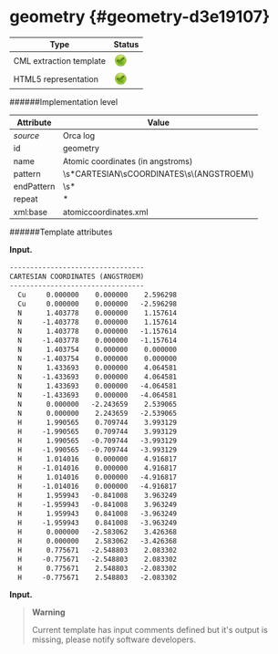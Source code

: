 # geometry {#geometry-d3e19107}


| Type                                                                                                                                                                                                  | Status                                                                                                                                                                                                |
|----|----|
| CML extraction template                                                                                                                                                                               | ![](/imgs/Total.png)                                                                                                                                                                                  |
| HTML5 representation                                                                                                                                                                                  | ![](/imgs/Total.png)                                                                                                                                                                                  |

######Implementation level

| Attribute                                                                                                                                                                                             | Value                                                                                                                                                                                                 |
|----|----|
| *source*                                                                                                                                                                                              | Orca log                                                                                                                                                                                              |
| id                                                                                                                                                                                                    | geometry                                                                                                                                                                                              |
| name                                                                                                                                                                                                  | Atomic coordinates (in angstroms)                                                                                                                                                                     |
| pattern                                                                                                                                                                                               | \\s\*CARTESIAN\\sCOORDINATES\\s\\(ANGSTROEM\\)                                                                                                                                                        |
| endPattern                                                                                                                                                                                            | \\s\*                                                                                                                                                                                                 |
| repeat                                                                                                                                                                                                | \*                                                                                                                                                                                                    |
| xml:base                                                                                                                                                                                              | atomiccoordinates.xml                                                                                                                                                                                 |

######Template attributes

**Input.**

    ---------------------------------
    CARTESIAN COORDINATES (ANGSTROEM)
    ---------------------------------
      Cu     0.000000    0.000000    2.596298
      Cu     0.000000    0.000000   -2.596298
      N      1.403778    0.000000    1.157614
      N     -1.403778    0.000000    1.157614
      N      1.403778    0.000000   -1.157614
      N     -1.403778    0.000000   -1.157614
      N      1.403754    0.000000    0.000000
      N     -1.403754    0.000000    0.000000
      N      1.433693    0.000000    4.064581
      N     -1.433693    0.000000    4.064581
      N      1.433693    0.000000   -4.064581
      N     -1.433693    0.000000   -4.064581
      N      0.000000   -2.243659    2.539065
      N      0.000000    2.243659   -2.539065
      H      1.990565    0.709744    3.993129
      H     -1.990565    0.709744    3.993129
      H      1.990565   -0.709744   -3.993129
      H     -1.990565   -0.709744   -3.993129
      H      1.014016    0.000000    4.916817
      H     -1.014016    0.000000    4.916817
      H      1.014016    0.000000   -4.916817
      H     -1.014016    0.000000   -4.916817
      H      1.959943   -0.841008    3.963249
      H     -1.959943   -0.841008    3.963249
      H      1.959943    0.841008   -3.963249
      H     -1.959943    0.841008   -3.963249
      H      0.000000   -2.583062    3.426368
      H      0.000000    2.583062   -3.426368
      H      0.775671   -2.548803    2.083302
      H     -0.775671   -2.548803    2.083302
      H      0.775671    2.548803   -2.083302
      H     -0.775671    2.548803   -2.083302

        

**Input.**

> **Warning**
>
> Current template has input comments defined but it's output is missing, please notify software developers.

